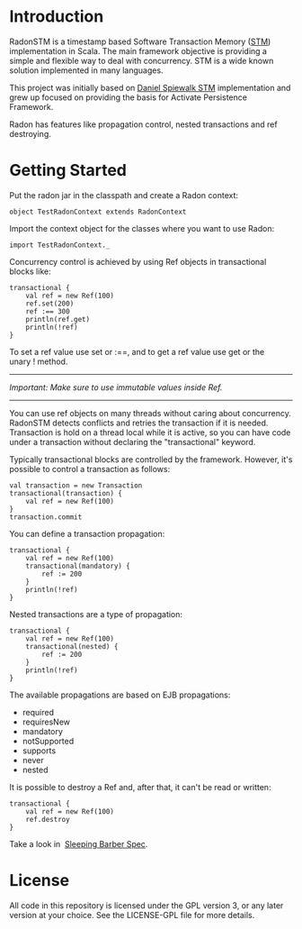 Introduction
============

RadonSTM is a timestamp based Software Transaction Memory ([STM](http://en.wikipedia.org/wiki/Software_transactional_memory "STM")) implementation in Scala.
The main framework objective is providing a simple and flexible way to deal with concurrency. STM is a wide known solution implemented in many languages.

This project was initially  based on [Daniel Spiewalk STM](http://www.codecommit.com/blog/scala/improving-the-stm-multi-version-concurrency-control "Daniel Spiewalk STM") implementation and grew up focused on providing the basis for Activate Persistence Framework.

Radon has features like propagation control, nested transactions and ref destroying.

Getting Started
===============

Put the radon jar in the classpath and create a Radon context:


	object TestRadonContext extends RadonContext


Import the context object for the classes where you want to use Radon:


	import TestRadonContext._


Concurrency control is achieved by using Ref objects in transactional blocks like:

	transactional {
	    val ref = new Ref(100)
	    ref.set(200)
	    ref :== 300
	    println(ref.get)
	    println(!ref)
	}

To set a ref value use set or :==, and to get a ref value use get or the unary ! method.

********************************************************
*Important: Make sure to use immutable values inside Ref.*
********************************************************

You can use ref objects on many threads without caring about concurrency. RadonSTM detects conflicts and retries the transaction if it is needed. Transaction is hold on a thread local while it is active, so you can have code under a transaction without declaring the "transactional" keyword.

Typically transactional blocks are controlled by the framework. However, it's possible to control a transaction as follows:

	val transaction = new Transaction
	transactional(transaction) {
	    val ref = new Ref(100)
	}
	transaction.commit

You can define a transaction propagation:

	transactional {
	    val ref = new Ref(100)
	    transactional(mandatory) {
	        ref := 200
	    }
	    println(!ref)
	}

Nested transactions are a type of propagation:

	transactional {
	    val ref = new Ref(100)
	    transactional(nested) {
	        ref := 200
	    }
	    println(!ref)
	}

The available propagations are based on EJB propagations:
 * required
 * requiresNew
 * mandatory
 * notSupported
 * supports
 * never
 * nested

It is possible to destroy a Ref and, after that, it can't be read or written:


	transactional {
	    val ref = new Ref(100)
	    ref.destroy
	}

Take a look in  [Sleeping Barber Spec](http://code.google.com/p/radon-stm/source/browse/trunk/radon-stm/src/test/scala/net/fwbrasil/radon/problems/SleepingBarber.scala "Sleeping Barber Spec").

License
=======

All code in this repository is licensed under the GPL version 3, or any later version at your choice. See the LICENSE-GPL file for more details.